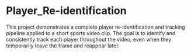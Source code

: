 # Player_Re-identification
This project demonstrates a complete player re-identification and tracking pipeline applied to a short sports video clip. The goal is to identify and consistently track each player throughout the video, even when they temporarily leave the frame and reappear later. 
